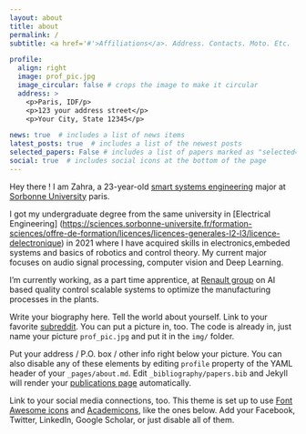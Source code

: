 ```yaml
---
layout: about
title: about
permalink: /
subtitle: <a href='#'>Affiliations</a>. Address. Contacts. Moto. Etc.

profile:
  align: right
  image: prof_pic.jpg
  image_circular: false # crops the image to make it circular
  address: >
    <p>Paris, IDF/p>
    <p>123 your address street</p>
    <p>Your City, State 12345</p>

news: true  # includes a list of news items
latest_posts: true  # includes a list of the newest posts
selected_papers: False # includes a list of papers marked as "selected={true}"
social: true  # includes social icons at the bottom of the page
---
```


Hey there ! I am Zahra, a 23-year-old [smart systems engineering](https://sciences.sorbonne-universite.fr/formation-sciences/offre-de-formation/masters/master-automatique-robotique/parcours-ingenierie-des) major at [Sorbonne University](https://www.sorbonne-universite.fr/in) paris. 

I got my undergraduate degree from the same university in [Electrical Engineering] (https://sciences.sorbonne-universite.fr/formation-sciences/offre-de-formation/licences/licences-generales-l2-l3/licence-delectronique) in 2021 where I have acquired skills in electronics,embeded systems and basics of robotics and control theory. My current major focuses on audio signal processing, computer vision and Deep Learning. 

I’m currently working, as a part time apprentice, at [Renault group](https://www.renaultgroup.com/) on AI based quality control scalable systems to optimize the manufacturing processes in the plants.



Write your biography here. Tell the world about yourself. Link to your favorite [subreddit](http://reddit.com). You can put a picture in, too. The code is already in, just name your picture `prof_pic.jpg` and put it in the `img/` folder.

Put your address / P.O. box / other info right below your picture. You can also disable any of these elements by editing `profile` property of the YAML header of your `_pages/about.md`. Edit `_bibliography/papers.bib` and Jekyll will render your [publications page](/al-folio/publications/) automatically.

Link to your social media connections, too. This theme is set up to use [Font Awesome icons](http://fortawesome.github.io/Font-Awesome/) and [Academicons](https://jpswalsh.github.io/academicons/), like the ones below. Add your Facebook, Twitter, LinkedIn, Google Scholar, or just disable all of them.
